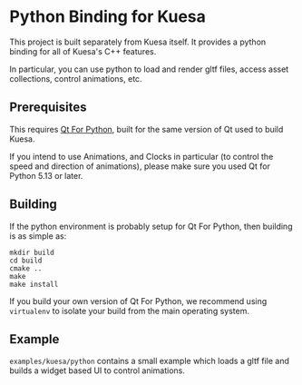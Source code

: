 # Python Binding for Kuesa

This project is built separately from Kuesa itself. It provides
a python binding for all of Kuesa's C++ features.

In particular, you can use python to load and render gltf files, access
asset collections, control animations, etc.

## Prerequisites

This requires [Qt For Python](https://wiki.qt.io/Qt_for_Python), built for the same version of Qt used to build Kuesa.

If you intend to use Animations, and Clocks in particular (to control the speed and direction of animations), please make sure you used Qt for Python 5.13 or later.

## Building

If the python environment is probably setup for Qt For Python,
then building is as simple as:
```
mkdir build
cd build
cmake ..
make
make install
```
If you build your own version of Qt For Python, we recommend
using ``virtualenv`` to isolate your build from the main
operating system.

## Example
``examples/kuesa/python`` contains a small example which loads
a gltf file and builds a widget based UI to control animations.
